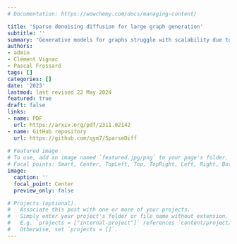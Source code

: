 ```yaml
---
# Documentation: https://wowchemy.com/docs/managing-content/

title: 'Sparse denoising diffusion for large graph generation'
subtitle: ''
summary: 'Generative models for graphs struggle with scalability due to predicting interactions for all node pairs. We introduce SparseDiff, a denoising diffusion model that leverages sparsity to overcome this.'
authors:
- admin
- Clément Vignac
- Pascal Frossard
tags: []
categories: []
date: '2023'
lastmod: last revised 22 May 2024
featured: true
draft: false
links: 
- name: PDF
  url: https://arxiv.org/pdf/2311.02142
- name: GitHub repository
  url: https://github.com/qym7/SparseDiff
  
# Featured image
# To use, add an image named `featured.jpg/png` to your page's folder.
# Focal points: Smart, Center, TopLeft, Top, TopRight, Left, Right, BottomLeft, Bottom, BottomRight.
image:
  caption: ''
  focal_point: Center
  preview_only: false

# Projects (optional).
#   Associate this post with one or more of your projects.
#   Simply enter your project's folder or file name without extension.
#   E.g. `projects = ["internal-project"]` references `content/project/deep-learning/index.md`.
#   Otherwise, set `projects = []`.
---
```

